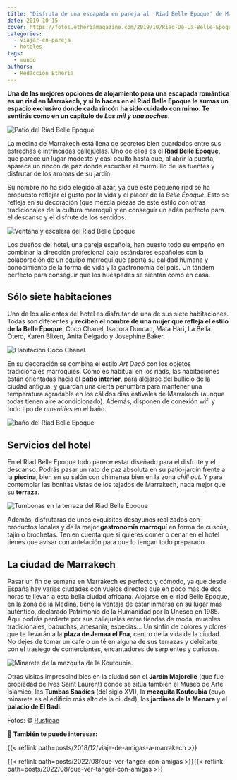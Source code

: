 ```yaml
---
title: "Disfruta de una escapada en pareja al 'Riad Belle Epoque' de Marrakech"
date: 2019-10-15
cover: https://fotos.etheriamagazine.com/2019/10/Riad-De-La-Belle-Epoque-Coco-Chanel.jpg
categories: 
  - viajar-en-pareja
  - hoteles
tags: 
  - mundo
authors: 
  - Redacción Etheria
---
```


**Una de las mejores opciones de alojamiento para una escapada romántica es un riad en 
Marrakech, y si lo haces en el Riad Belle Epoque le sumas un espacio exclusivo donde 
cada rincón ha sido cuidado con mimo. Te sentirás como en un capítulo de _Las mil y una 
noches_.** 

![Patio del Riad Belle Epoque](https://fotos.etheriamagazine.com/2019/10/Riad-De-La-Belle-Epoque-patio.jpg "Patio interior del Riad Belle Epoque.")

La medina de Marrakech está llena de secretos bien guardados entre sus estrechas e 
intrincadas callejuelas. Uno de ellos es el **Riad Belle Epoque,** que parece un lugar 
modesto y casi oculto hasta que, al abrir la puerta, aparece un rincón de paz donde 
escuchar el murmullo de las fuentes y disfrutar de los aromas de su jardín. 

Su nombre no ha sido elegido al azar, ya que este pequeño riad se ha propuesto reflejar 
el gusto por la vida y el placer de la _Belle Époque_. Esto se refleja en su decoración 
(que mezcla piezas de este estilo con otras tradicionales de la cultura marroquí) y en 
conseguir un edén perfecto para el descanso y el disfrute de los sentidos. 

![Ventana y escalera del Riad Belle Epoque](https://fotos.etheriamagazine.com/2019/10/Riad-De-La-Belle-Epoque-decoracion.jpg "Detalles de decoración del Riad Belle Epoque.")

Los dueños del hotel, una pareja española, han puesto todo su empeño en combinar la 
dirección profesional bajo estándares españoles con la colaboración de un equipo 
marroquí que aporta su calidad humana y conocimiento de la forma de vida y la 
gastronomía del país. Un tándem perfecto para conseguir que los huéspedes se sientan 
como en casa. 

## Sólo siete habitaciones

Uno de los alicientes del hotel es disfrutar de una de sus siete habitaciones. Todas son 
diferentes y **reciben el nombre de una mujer que refleja el estilo de la Belle 
Époque**: Coco Chanel, Isadora Duncan, Mata Hari, La Bella Otero, Karen Blixen, Anita 
Delgado y Josephine Baker. 

![Habitación Cocó Chanel.](https://fotos.etheriamagazine.com/2019/10/Riad-De-La-Belle-Epoque-Coco-Chanel.jpg "Habitación Cocó Chanel.")

En su decoración se combina el estilo _Art Decó_ con los objetos tradicionales 
marroquíes. Como es habitual en los riads, las habitaciones están orientadas hacia el 
**patio interior**, para alejarse del bullicio de la ciudad antigua, y guardan una 
cierta penumbra para mantener una temperatura agradable en los cálidos días estivales de 
Marrakech (aunque todas tienen aire acondicionado). Además, disponen de conexión wifi y 
todo tipo de _amenities_ en el baño. 

![baño del Riad Belle Epoque](https://fotos.etheriamagazine.com/2019/10/Riad-De-La-Belle-Epoque-bano.jpg "Decoración marroquí en uno de los baños.")

## Servicios del hotel

En el Riad Belle Epoque todo parece estar diseñado para el disfrute y el descanso. 
Podrás pasar un rato de paz absoluta en su patio-jardín frente a la **piscina**, bien en 
su salón con chimenea bien en la zona _chill out_. Y para contemplar las bonitas vistas 
de los tejados de Marrakech, nada mejor que su **terraza**. 

![Tumbonas en la terraza del Riad Belle Epoque](https://fotos.etheriamagazine.com/2019/10/Riad-De-La-Belle-Epoque-terraza.jpg "Terraza del Riad.")

Además, disfrutaras de unos exquisitos desayunos realizados con productos locales y de 
la mejor **gastronomía marroquí** en forma de cuscús, tajin o brochetas. Ten en cuenta 
que si quieres comer o cenar en el hotel tienes que avisar con antelación para que lo 
tengan todo preparado. 

## La ciudad de Marrakech

Pasar un fin de semana en Marrakech es perfecto y cómodo, ya que desde España hay varias 
ciudades con vuelos directos que en poco más de dos horas te llevan a esta bella ciudad 
africana. Alojarse en el riad Belle Epoque, en la zona de la Medina, tiene la ventaja de 
estar inmersa en su lugar más auténtico, declarado Patrimonio de la Humanidad por la 
Unesco en 1985. Aquí podrás perderte por sus callejuelas entre tiendas de moda, muebles 
tradicionales, babuchas, artesanía, especias… Un sinfín de colores y olores que te 
llevarán a la **plaza de Jemaa el Fna**, centro de la vida de la ciudad. No dejes de 
tomar un café o un té en alguna de sus terrazas y deleitarte con el trasiego de 
comerciantes, encantadores de serpientes y curiosos. 

![Minarete de la mezquita de la Koutoubia.](https://fotos.etheriamagazine.com/2019/10/Riad-de-la-belle-epoque-koutoubia.jpg "Minarete de la mezquita de la Koutoubia.")

Otras visitas imprescindibles en la ciudad son el **Jardín Majorelle** (que fue 
propiedad de Ives Saint Laurent) donde se sitúa también el Museo de Arte Islámico, las 
**Tumbas Saadíes** (del siglo XVI), la **mezquita Koutoubia** (cuyo minarete es el 
edificio más alto de la ciudad), los **jardines de la Menara** y el **palacio de El 
Badi**. 

Fotos: © [Rusticae](https://www.rusticae.es/hotel/riad-belle-epoque-10199) 

📌 **También te puede interesar:** 

{{< reflink path=posts/2018/12/viaje-de-amigas-a-marrakech >}} 

{{< reflink path=posts/2022/08/que-ver-tanger-con-amigas >}}{{< reflink 
path=posts/2022/08/que-ver-tanger-con-amigas >}}
